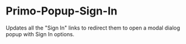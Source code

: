 # Primo-Popup-Sign-In
Updates all the "Sign In" links to redirect them to open a modal dialog popup with Sign In options.
